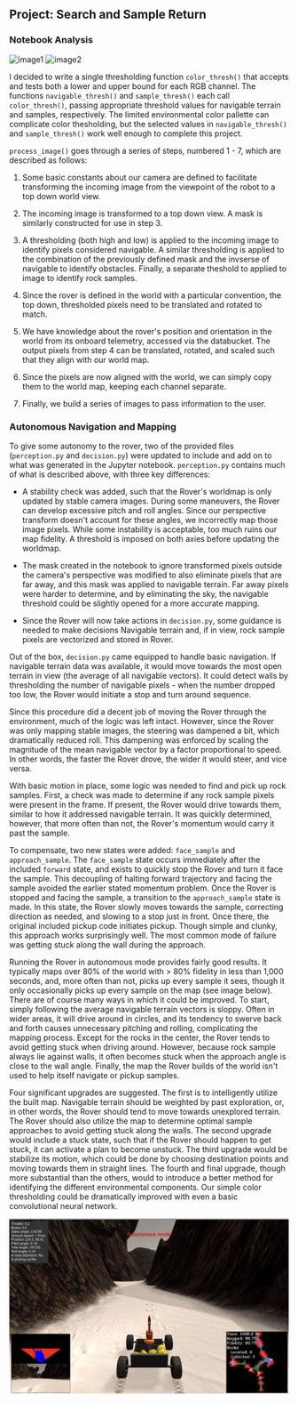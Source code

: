 ## Project: Search and Sample Return


[image1]: ./output/IMG/robocam_2018_10_29_14_14_55_338.jpg
[image2]: ./output/IMG/robocam_2018_10_29_14_14_19_071.jpg
[image3]: ./misc/rover_autonomous_screenshot.png


### Notebook Analysis

![image1] ![image2]

I decided to write a single thresholding function `color_thresh()` that accepts and tests both a lower and upper bound for each RGB channel. The functions `navigable_thresh()` and `sample_thresh()` each call `color_thresh()`, passing appropriate threshold values for navigable terrain and samples, respectively. The limited environmental color pallette can complicate color thesholding, but the selected values in `navigable_thresh()` and `sample_thresh()` work well enough to complete this project.

`process_image()` goes through a series of steps, numbered 1 - 7, which are described as follows:
1. Some basic constants about our camera are defined to facilitate transforming the incoming image from the viewpoint of the robot to a top down world view.

2. The incoming image is transformed to a top down view. A mask is similarly constructed for use in step 3.

3. A thresholding (both high and low) is applied to the incoming image to identify pixels considered navigable. A similar thresholding is applied to the combination of the previously defined mask and the invserse of
navigable to identify obstacles. Finally, a separate theshold to applied to image to identify rock samples.

4. Since the rover is defined in the world with a particular convention, the top down, thresholded pixels need to be translated and rotated to match.

5. We have knowledge about the rover's position and orientation in the world from its onboard telemetry, accessed via the databucket. The output pixels from step 4 can be translated, rotated, and scaled such that they
align with our world map.

6. Since the pixels are now aligned with the world, we can simply copy them to the world map, keeping each channel separate.

7. Finally, we build a series of images to pass information to the user.


### Autonomous Navigation and Mapping

To give some autonomy to the rover, two of the provided files (`perception.py` and `decision.py`) were updated to include and add on to what was generated in the Jupyter notebook. `perception.py` contains much of what is described above, with three key differences:

- A stability check was added, such that the Rover's worldmap is only updated by stable camera images. During some maneuvers, the Rover can develop excessive pitch and roll angles. Since our perspective transform doesn't account for these angles, we incorrectly map those image pixels. While some instability is acceptable, too much ruins our map fidelity. A threshold is imposed on both axies before updating the worldmap.

- The mask created in the notebook to ignore transformed pixels outside the camera's perspective was modified to also eliminate pixels that are far away, and this mask was applied to navigable terrain. Far away pixels were harder to determine, and by eliminating the sky, the navigable threshold could be slightly opened for a more accurate mapping.

- Since the Rover will now take actions in `decision.py`, some guidance is needed to make decisions Navigable terrain and, if in view, rock sample pixels are vectorized and stored in Rover.

Out of the box, `decision.py` came equipped to handle basic navigation. If navigable terrain data was available, it would move towards the most open terrain in view (the average of all navigable vectors). It could detect walls by thresholding the number of navigable pixels - when the number dropped too low, the Rover would initiate a stop and turn around sequence.

Since this procedure did a decent job of moving the Rover through the environment, much of the logic was left intact. However, since the Rover was only mapping stable images, the steering was dampened a bit, which dramatically reduced roll. This dampening was enforced by scaling the magnitude of the mean navigable vector by a factor proportional to speed. In other words, the faster the Rover drove, the wider it would steer, and vice versa. 

With basic motion in place, some logic was needed to find and pick up rock samples. First, a check was made to determine if any rock sample pixels were present in the frame. If present, the Rover would drive towards them, similar to how it addressed navigable terrain. It was quickly determined, however, that more often than not, the Rover's momentum would carry it past the sample. 

To compensate, two new states were added: `face_sample` and `approach_sample`. The `face_sample` state occurs immediately after the included `forward` state, and exists to quickly stop the Rover and turn it face the sample. This decoupling of halting forward trajectory and facing the sample avoided the earlier stated momentum problem. Once the Rover is stopped and facing the sample, a transition to the `approach_sample` state is made. In this state, the Rover slowly moves towards the sample, correcting direction as needed, and slowing to a stop just in front. Once there, the original included pickup code initiates pickup. Though simple and clunky, this approach works surprisingly well. The most common mode of failure was getting stuck along the wall during the approach.

Running the Rover in autonomous mode provides fairly good results. It typically maps over 80% of the world with > 80% fidelity in less than 1,000 seconds, and, more often than not, picks up every sample it sees, though it only occasionally picks up every sample on the map (see image below). There are of course many ways in which it could be improved. To start, simply following the average navigable terrain vectors is sloppy. Often in wider areas, it will drive around in circles, and its tendency to swerve back and forth causes unnecessary pitching and rolling, complicating the mapping process. Except for the rocks in the center, the Rover tends to avoid getting stuck when driving around. However, because rock sample always lie against walls, it often becomes stuck when the approach angle is close to the wall angle. Finally, the map the Rover builds of the world isn't used to help itself navigate or pickup samples.

Four significant upgrades are suggested. The first is to intelligently utilize the built map. Navigable terrain should be weighted by past exploration, or, in other words, the Rover should tend to move towards unexplored terrain. The Rover should also utilize the map to determine optimal sample approaches to avoid getting stuck along the walls. The second upgrade would include a stuck state, such that if the Rover should happen to get stuck, it can activate a plan to become unstuck. The third upgrade would be stabilize its motion, which could be done by choosing destination points and moving towards them in straight lines. The fourth and final upgrade, though more substantial than the others, would to introduce  a better method for identifying the different environmental components. Our simple color thresholding could be dramatically improved with even a basic convolutional neural network. 

![image3]